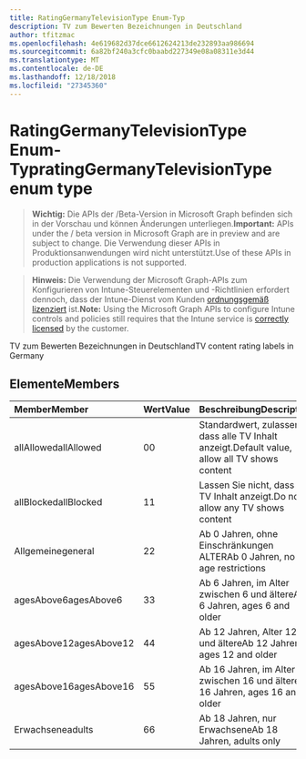 ```yaml
---
title: RatingGermanyTelevisionType Enum-Typ
description: TV zum Bewerten Bezeichnungen in Deutschland
author: tfitzmac
ms.openlocfilehash: 4e619682d37dce6612624213de232893aa986694
ms.sourcegitcommit: 6a82bf240a3cfc0baabd227349e08a08311e3d44
ms.translationtype: MT
ms.contentlocale: de-DE
ms.lasthandoff: 12/18/2018
ms.locfileid: "27345360"
---
```

# <a name="ratinggermanytelevisiontype-enum-type"></a><span data-ttu-id="fd8b8-103">RatingGermanyTelevisionType Enum-Typ</span><span class="sxs-lookup"><span data-stu-id="fd8b8-103">ratingGermanyTelevisionType enum type</span></span>

> <span data-ttu-id="fd8b8-104">**Wichtig:** Die APIs der /Beta-Version in Microsoft Graph befinden sich in der Vorschau und können Änderungen unterliegen.</span><span class="sxs-lookup"><span data-stu-id="fd8b8-104">**Important:** APIs under the / beta version in Microsoft Graph are in preview and are subject to change.</span></span> <span data-ttu-id="fd8b8-105">Die Verwendung dieser APIs in Produktionsanwendungen wird nicht unterstützt.</span><span class="sxs-lookup"><span data-stu-id="fd8b8-105">Use of these APIs in production applications is not supported.</span></span>

> <span data-ttu-id="fd8b8-106">**Hinweis:** Die Verwendung der Microsoft Graph-APIs zum Konfigurieren von Intune-Steuerelementen und -Richtlinien erfordert dennoch, dass der Intune-Dienst vom Kunden [ordnungsgemäß lizenziert](https://go.microsoft.com/fwlink/?linkid=839381) ist.</span><span class="sxs-lookup"><span data-stu-id="fd8b8-106">**Note:** Using the Microsoft Graph APIs to configure Intune controls and policies still requires that the Intune service is [correctly licensed](https://go.microsoft.com/fwlink/?linkid=839381) by the customer.</span></span>

<span data-ttu-id="fd8b8-107">TV zum Bewerten Bezeichnungen in Deutschland</span><span class="sxs-lookup"><span data-stu-id="fd8b8-107">TV content rating labels in Germany</span></span>
## <a name="members"></a><span data-ttu-id="fd8b8-108">Elemente</span><span class="sxs-lookup"><span data-stu-id="fd8b8-108">Members</span></span>
|<span data-ttu-id="fd8b8-109">Member</span><span class="sxs-lookup"><span data-stu-id="fd8b8-109">Member</span></span>|<span data-ttu-id="fd8b8-110">Wert</span><span class="sxs-lookup"><span data-stu-id="fd8b8-110">Value</span></span>|<span data-ttu-id="fd8b8-111">Beschreibung</span><span class="sxs-lookup"><span data-stu-id="fd8b8-111">Description</span></span>|
|:---|:---|:---|
|<span data-ttu-id="fd8b8-112">allAllowed</span><span class="sxs-lookup"><span data-stu-id="fd8b8-112">allAllowed</span></span>|<span data-ttu-id="fd8b8-113">0</span><span class="sxs-lookup"><span data-stu-id="fd8b8-113">0</span></span>|<span data-ttu-id="fd8b8-114">Standardwert, zulassen, dass alle TV Inhalt anzeigt.</span><span class="sxs-lookup"><span data-stu-id="fd8b8-114">Default value, allow all TV shows content</span></span>|
|<span data-ttu-id="fd8b8-115">allBlocked</span><span class="sxs-lookup"><span data-stu-id="fd8b8-115">allBlocked</span></span>|<span data-ttu-id="fd8b8-116">1</span><span class="sxs-lookup"><span data-stu-id="fd8b8-116">1</span></span>|<span data-ttu-id="fd8b8-117">Lassen Sie nicht, dass alle TV Inhalt anzeigt.</span><span class="sxs-lookup"><span data-stu-id="fd8b8-117">Do not allow any TV shows content</span></span>|
|<span data-ttu-id="fd8b8-118">Allgemeine</span><span class="sxs-lookup"><span data-stu-id="fd8b8-118">general</span></span>|<span data-ttu-id="fd8b8-119">2</span><span class="sxs-lookup"><span data-stu-id="fd8b8-119">2</span></span>|<span data-ttu-id="fd8b8-120">Ab 0 Jahren, ohne Einschränkungen ALTER</span><span class="sxs-lookup"><span data-stu-id="fd8b8-120">Ab 0 Jahren, no age restrictions</span></span>|
|<span data-ttu-id="fd8b8-121">agesAbove6</span><span class="sxs-lookup"><span data-stu-id="fd8b8-121">agesAbove6</span></span>|<span data-ttu-id="fd8b8-122">3</span><span class="sxs-lookup"><span data-stu-id="fd8b8-122">3</span></span>|<span data-ttu-id="fd8b8-123">Ab 6 Jahren, im Alter zwischen 6 und ältere</span><span class="sxs-lookup"><span data-stu-id="fd8b8-123">Ab 6 Jahren, ages 6 and older</span></span>|
|<span data-ttu-id="fd8b8-124">agesAbove12</span><span class="sxs-lookup"><span data-stu-id="fd8b8-124">agesAbove12</span></span>|<span data-ttu-id="fd8b8-125">4</span><span class="sxs-lookup"><span data-stu-id="fd8b8-125">4</span></span>|<span data-ttu-id="fd8b8-126">Ab 12 Jahren, Alter 12 und ältere</span><span class="sxs-lookup"><span data-stu-id="fd8b8-126">Ab 12 Jahren, ages 12 and older</span></span>|
|<span data-ttu-id="fd8b8-127">agesAbove16</span><span class="sxs-lookup"><span data-stu-id="fd8b8-127">agesAbove16</span></span>|<span data-ttu-id="fd8b8-128">5</span><span class="sxs-lookup"><span data-stu-id="fd8b8-128">5</span></span>|<span data-ttu-id="fd8b8-129">Ab 16 Jahren, im Alter zwischen 16 und ältere</span><span class="sxs-lookup"><span data-stu-id="fd8b8-129">Ab 16 Jahren, ages 16 and older</span></span>|
|<span data-ttu-id="fd8b8-130">Erwachsene</span><span class="sxs-lookup"><span data-stu-id="fd8b8-130">adults</span></span>|<span data-ttu-id="fd8b8-131">6</span><span class="sxs-lookup"><span data-stu-id="fd8b8-131">6</span></span>|<span data-ttu-id="fd8b8-132">Ab 18 Jahren, nur Erwachsene</span><span class="sxs-lookup"><span data-stu-id="fd8b8-132">Ab 18 Jahren, adults only</span></span>|





